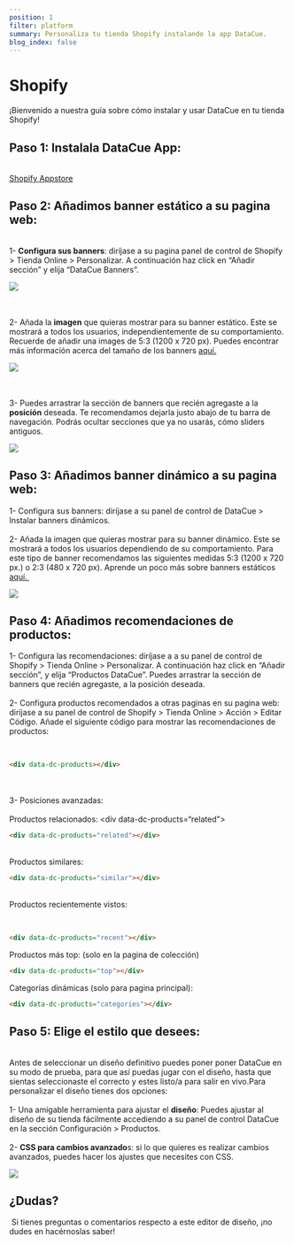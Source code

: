 ```yaml
---
position: 1
filter: platform
summary: Personaliza tu tienda Shopify instalando la app DataCue.
blog_index: false
---
```

# Shopify

¡Bienvenido a nuestra guía sobre cómo instalar y usar DataCue en tu tienda Shopify!

## Paso 1: Instalala DataCue App:

\
[Shopify Appstore](https://apps.shopify.com/datacue)

## Paso 2: Añadimos banner estático a su pagina web:  

\
1- **Configura sus banners**: diríjase a su pagina panel de control de Shopify > Tienda Online > Personalizar. A continuación haz click en “Añadir sección” y elija “DataCue Banners”. 

![](/media/1.png)

\
\
2- Añada la **imagen** que quieras mostrar para su banner estático. Este se mostrará a todos los usuarios, independientemente de su comportamiento. Recuerde de añadir una images de 5:3 (1200 x 720 px). Puedes encontrar más información acerca del tamaño de los banners [aquí.](https://help.datacue.co/es/guide/banners.html) 

![](/media/2.png)

\
\
3- Puedes arrastrar la sección de banners que recién agregaste a la **posición** deseada. Te recomendamos dejarla justo abajo de tu barra de navegación. Podrás ocultar secciones que ya no usarás, cómo sliders antiguos.  

![](/media/3.gif)

## **Paso 3: Añadimos banner dinámico a su pagina web:**

1- Configura sus banners: diríjase a su panel de control de DataCue > Instalar banners dinámicos.   \
\
2- Añada la imagen que quieras mostrar para su banner dinámico. Este se mostrará a todos los usuarios dependiendo de su comportamiento. Para este tipo de banner recomendamos las siguientes medidas 5:3 (1200 x 720 px.) o 2:3 (480 x 720 px). Aprende un poco más sobre banners estáticos [aquí. ](https://help.datacue.co/es/guide/banners.html)

![](/media/4.png)

## Paso 4: Añadimos recomendaciones de productos:

1- Configura las recomendaciones: diríjase a a su panel de control de Shopify > Tienda Online > Personalizar. A continuación haz click en “Añadir sección”, y elija “Productos DataCue”. Puedes arrastrar la sección de banners que recién agregaste, a la posición deseada. \
\
2- Configura productos recomendados a otras paginas en su pagina web: diríjase a su panel de control de Shopify > Tienda Online > Acción > Editar Código. Añade el siguiente código para mostrar las recomendaciones de productos: *<div data-dc-products></div>*  

```html
<div data-dc-products></div>
```

\
\
3- Posiciones avanzadas:   \
\
Productos relacionados: <div data-dc-products=“related"></div>

```html
<div data-dc-products="related"></div>
```

\
Productos similares: <div data-dc-products="similar"></div>

```html
<div data-dc-products="similar"></div>
```

\
Productos recientemente vistos: <div data-dc-products="recent"></div> 

```html
<div data-dc-products="recent"></div>
```

Productos más top: (solo en la pagina de colección) <div data-dc-products="top"></div>

```html
<div data-dc-products="top"></div>
```

Categorías dinámicas (solo para pagina principal): <div data-dc-products="categories"></div>

```html
<div data-dc-products="categories"></div>
```



## Paso 5: Elige el **estilo** que desees:

\
Antes de seleccionar un diseño definitivo puedes poner poner DataCue en su modo de prueba, para que así puedas jugar con el diseño, hasta que sientas seleccionaste el correcto y estes listo/a para salir en vivo.Para personalizar el diseño tienes dos opciones:  \
\
1- Una amigable herramienta para ajustar el **diseño**: Puedes ajustar al diseño de su tienda fácilmente accediendo a su panel de control DataCue en la sección Configuración > Productos.  \
\
2- **CSS para cambios avanzado**s: si lo que quieres es realizar cambios avanzados, puedes hacer los ajustes que necesites con CSS.

![](/media/6.png)

## **¿Dudas?**   

 Si tienes preguntas o comentarios respecto a este editor de diseño, ¡no dudes en hacérnoslas saber!